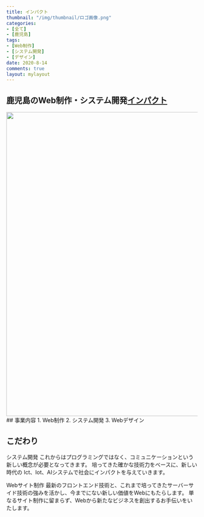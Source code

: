 ```yaml
---
title: インパクト
thumbnail: "/img/thumbnail/ロゴ画像.png"
categories:
- [全て]
- [鹿児島]
tags:
- [Web制作]
- [システム開発]
- [デザイン]
date: 2020-8-14
comments: true
layout: mylayout
---
```

<!-- ここから記事を書く -->
## 鹿児島のWeb制作・システム開発[インパクト](https://www.inpact.co.jp/)


<img  width="800"   src=/img/ロゴ画像.png> 
## 事業内容
1. Web制作
2. システム開発
3. Webデザイン

## こだわり
システム開発
これからはプログラミングではなく、コミュニケーションという新しい概念が必要となってきます。
培ってきた確かな技術力をベースに、新しい時代の Ict、Iot、AIシステムで社会にインパクトを与えていきます。

Webサイト制作
最新のフロントエンド技術と、これまで培ってきたサーバーサイド技術の強みを活かし、今までにない新しい価値をWebにもたらします。
単なるサイト制作に留まらず、Webから新たなビジネスを創出するお手伝いをいたします。 










